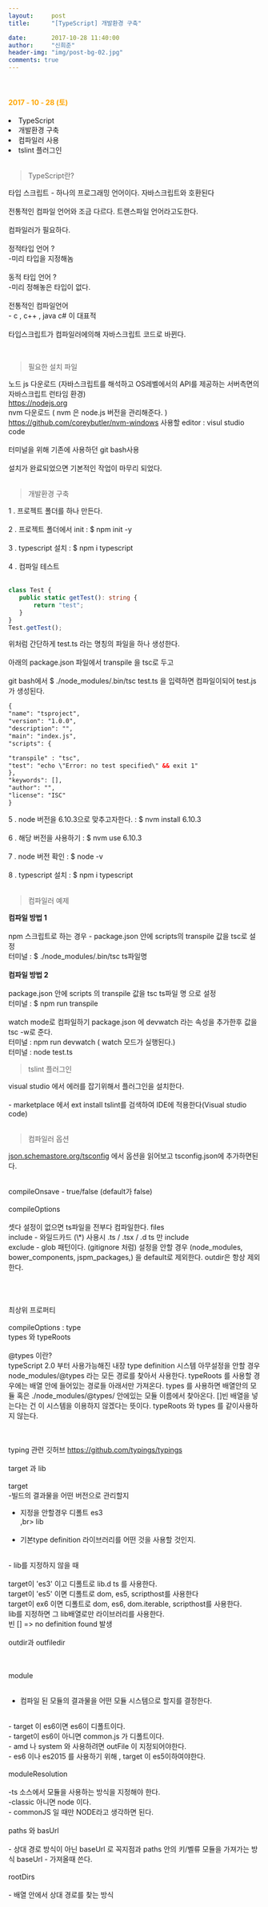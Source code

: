 ```yaml
---
layout:     post
title:      "[TypeScript] 개발환경 구축"

date:       2017-10-28 11:40:00
author:     "신희준"
header-img: "img/post-bg-02.jpg"
comments: true
---
```


<meta name="description" content="Spring스프링 애너테이션 Annotation정리 @Autowired,@Qualifier,@Resource,@Component,@PostConstruct,@Aspect
,@AOP,@POINTCUT,@AROUND,@ADVICE,@RequestMapping,@REPOSITORY,@SERVICE,@COMPONENT
">

<br>
<H4 style ="font-weight:bold; color : orange">2017 - 10 - 28 (토)</H4>
<li>TypeScript</li>
<li>개발환경 구축</li>
<li>컴파일러 사용</li>
<li>tslint 플러그인</li>
<br>

>TypeScript란?

<p style="font-size:14px">
타입 스크립트 - 하나의 프로그래밍 언어이다. 자바스크립트와 호환된다
<br><br>
전통적인 컴파일 언어와 조금 다르다. 트랜스파일 언어라고도한다.
<br><br>
컴파일러가 필요하다.
<br><br>
정적타입 언어 ?
<br>
-미리 타입을 지정해놈
<br><br>
동적 타입 언어 ?
<br>
-미리 정해놓은 타입이 없다.
<br><br>
전통적인 컴파일언어
<br>
- c , c++ , java c# 이 대표적
<br><br>
타입스크립트가 컴파일러에의해 자바스크립트 코드로 바뀐다.
</p>
<br>

>필요한 설치 파일

<p style="font-size:14px">
노드 js 다운로드 (자바스크립트를 해석하고  OS레벨에서의 API를 제공하는 서버측면의 자바스크립트 런타임 환경)
<br>
<a href="https://nodejs.org">https://nodejs.org</a>
<br>
nvm 다운로드 ( nvm 은 node.js 버전을 관리해준다. )
<br>
<a href="https://github.com/coreybutler/nvm-windows">https://github.com/coreybutler/nvm-windows</a>
사용할 editor : visul studio code
<br>
<br>
터미널을 위해 기존에 사용하던 git bash사용
<br><br>
설치가 완료되었으면 기본적인 작업이 마무리 되었다.
<br><br>
</p>

>개발환경 구축

<p style="font-size:14px">
1 . 프로젝트 폴더를 하나 만든다.    
<br><br>
2 . 프로젝트 폴더에서 init : $ npm init -y
<br><br>
3 . typescript 설치 : $ npm i typescript     
<br><br>
4 . 컴파일 테스트
<br><br>
</p>

~~~typescript
class Test {
   public static getTest(): string {
       return "test";
   }
}
Test.getTest();
~~~

<p style="font-size:14px">
위처럼 간단하게 test.ts 라는 명칭의 파일을 하나 생성한다.
<br><br>
아래의 package.json 파일에서 transpile 을 tsc로 두고
<br><br>
git bash에서 $ ./node_modules/.bin/tsc test.ts  을 입력하면 컴파일이되어 test.js 가 생성된다.
</p>

~~~xml
{
"name": "tsproject",
"version": "1.0.0",
"description": "",
"main": "index.js",
"scripts": {

"transpile" : "tsc",
"test": "echo \"Error: no test specified\" && exit 1"
},
"keywords": [],
"author": "",
"license": "ISC"
}
~~~

<p style="font-size:14px">
5 . node 버전을 6.10.3으로 맞추고자한다. : $ nvm install 6.10.3
<br><br>
6 . 해당 버전을 사용하기 : $ nvm use 6.10.3
<br><br>
7 . node 버전 확인 : $ node -v
<br><br>
8 . typescript 설치 : $ npm i typescript
<br><br>
</p>

> 컴파일러 예제

<p style="font-size:14px">
<b style="font-color:red">컴파일 방법 1</b>
<br><br>
npm 스크립트로 하는 경우 - package.json 안에 scripts의  transpile 값을 tsc로 설정
<br>
터미널 : $ ./node_modules/.bin/tsc ts파일명
<br>
<br>
<b style="font-color:red">컴파일 방법 2</b>
<br><br>
package.json 안에 scripts 의 transpile 값을 tsc ts파일 명 으로 설정
<br>
터미널 : $ npm run transpile
<br><br>
watch mode로 컴파일하기
package.json 에 devwatch 라는 속성을 추가한후 값을  tsc -w로 준다.
<br>
터미널 : npm run devwatch  ( watch 모드가 실행된다.)
<br>
터미널 : node test.ts  
</p>

>tslint 플러그인

<p style ="font-size:14px">
visual studio 에서 에러를 잡기위해서 플러그인을 설치한다.
<br><br>
- marketplace 에서 ext install tslint를 검색하여 IDE에 적용한다(Visual studio code)
<br><br>
</p>

>컴파일러 옵션

<p style = "font-size:14px">
<a href="https://json.schemastore.org/tsconfig">json.schemastore.org/tsconfig</a> 에서 옵션을 읽어보고 tsconfig.json에 추가하면된다.
<br><br>
</p>

<p style ="font-size:14px">
compileOnsave - true/false (default가 false)
<br><br>
compileOptions
<br><br>
셋다 설정이 없으면 ts파일을 전부다 컴파일한다.
files
<br>
include - 와일드카드 (\*) 사용시 .ts / .tsx / .d ts 만 include
<br>
exclude - glob 패턴이다. (gitignore 처럼)  설정을 안할 경우 (node_modules, bower_components, jspm_packages,<outDir>) 을 default로 제외한다. outdir은 항상 제외한다.

<br><br><br>
최상위 프로퍼티
<br><br>
compileOptions : type
<br>
types 와 typeRoots
<br><br>
@types 이란?
<br>
typeScript 2.0 부터 사용가능해진 내장 type definition 시스템
아무설정을 안할 경우 node_modules/@types 라는 모든 경로를 찾아서 사용한다.
typeRoots 를 사용할 경우에는 배열 안에 들어있는 경로들 아래서만 가져온다.
types 를 사용하면 배열안의 모듈 혹은 ./node_modules/@types/ 안에있는 모듈 이름에서 찾아온다.
[]빈 배열을 넣는다는 건 이 시스템을 이용하지 않겠다는 뜻이다.
typeRoots 와 types 를 같이사용하지 않는다.

<br><br>
typing 관련 깃허브
https://github.com/typings/typings
<br><br>
target 과 lib
<br><br>
target
<br>
-빌드의 결과물을 어떤 버전으로 관리할지
<br>
- 지정을 안할경우 디폴트 es3
<br>,br>
lib
<br><br>
- 기본type definition 라이브러리를 어떤 것을 사용할 것인지.
<br>
- lib를 지정하지 않을 때
<br><br>
target이 'es3' 이고 디폴트로 lib.d ts 를 사용한다.
<br>
target이  'es5' 이면 디폴트로 dom, es5, scripthost를 사용한다
<br>
target이 ex6 이면 디폴트로  dom, es6, dom.iterable, scripthost를 사용한다.
<br>
lib를 지정하면 그 lib배열로만 라이브러리를 사용한다.
<br>
빈 [] => no definition found 발생
<br><br>
outdir과 outfiledir

<br><br>
module
<br><br>
- 컴파일 된 모듈의 결과물을 어떤 모듈 시스템으로 할지를 결정한다.
<br>
- target 이 es6이면 es6이 디폴트이다.
<br>
- target이 es6이 아니면  common.js 가 디폴트이다.
<br>
- amd 나 system 와 사용하려면 outFile 이 지정되어야한다.
<br>
- es6 이나 es2015 를 사용하기 위해 , target 이 es5이하여야한다.
<br><br>
moduleResolution
<br><br>
-ts 소스에서 모듈을 사용하는 방식을 지정해야 한다.
<br>
-classic 아니면 node 이다.
<br>
- commonJS 일 때만 NODE라고 생각하면 된다.
<br><br>
paths 와 basUrl
<br><br>
- 상대 경로 방식이 아닌 baseUrl 로 꼭지점과 paths 안의 키/벨류 모듈을 가져가는 방식
baseUrl - 가져올때 쓴다.
<br><br>
rootDirs
<br><br>
- 배열 안에서 상대 경로를 찾는 방식
</p>
